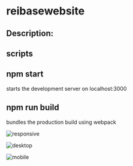 # reibasewebsite

## Description:

## scripts

## npm start

starts the development server on localhost:3000

## npm run build

bundles the production build using webpack

![responsive](https://user-images.githubusercontent.com/75996017/171434212-f1f3137b-322e-42dd-84a5-a6cab9db9711.gif)

![desktop](https://user-images.githubusercontent.com/75996017/171423377-8ecb27ef-c3b4-4ec3-bb4e-ab88a7996d26.png)

![mobile](https://user-images.githubusercontent.com/75996017/171424643-db170e48-6079-44c5-8f51-f6ad07d1de42.png)
